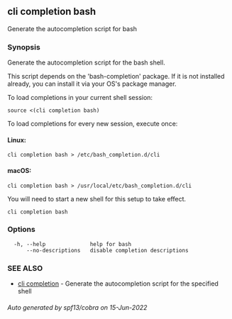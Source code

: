 ## cli completion bash

Generate the autocompletion script for bash

### Synopsis

Generate the autocompletion script for the bash shell.

This script depends on the 'bash-completion' package.
If it is not installed already, you can install it via your OS's package manager.

To load completions in your current shell session:

	source <(cli completion bash)

To load completions for every new session, execute once:

#### Linux:

	cli completion bash > /etc/bash_completion.d/cli

#### macOS:

	cli completion bash > /usr/local/etc/bash_completion.d/cli

You will need to start a new shell for this setup to take effect.


```
cli completion bash
```

### Options

```
  -h, --help              help for bash
      --no-descriptions   disable completion descriptions
```

### SEE ALSO

* [cli completion](cli_completion.md)	 - Generate the autocompletion script for the specified shell

###### Auto generated by spf13/cobra on 15-Jun-2022

